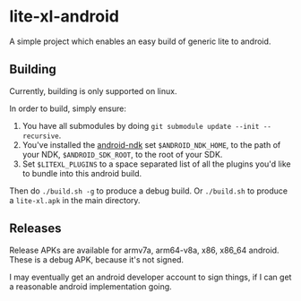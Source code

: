 # lite-xl-android

A simple project which enables an easy build of generic lite to android.

## Building

Currently, building is only supported on linux.

In order to build, simply ensure:

1. You have all submodules by doing `git submodule update --init --recursive`.
2. You've installed the [android-ndk](https://developer.android.com/ndk) set `$ANDROID_NDK_HOME`, to the path of your NDK, `$ANDROID_SDK_ROOT`, to the root of your SDK.
3. Set `$LITEXL_PLUGINS` to a space separated list of all the plugins you'd like to bundle into this android build.

Then do `./build.sh -g` to produce a debug build. Or `./build.sh` to produce a `lite-xl.apk` in the main directory.

## Releases

Release APKs are available for armv7a, arm64-v8a, x86, x86_64 android. These is a debug APK, because it's not signed.

I may eventually get an android developer account to sign things, if I can get a reasonable android implementation going.

